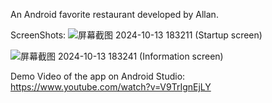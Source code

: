 An Android favorite restaurant developed by Allan.

ScreenShots:
![屏幕截图 2024-10-13 183211](https://github.com/user-attachments/assets/433f19e3-6dc9-468c-9098-a098b8811144)
(Startup screen)

![屏幕截图 2024-10-13 183241](https://github.com/user-attachments/assets/9fd4bbf2-acdc-41fc-8892-06ca9c4970d8)
(Information screen)

Demo Video of the app on Android Studio:
https://www.youtube.com/watch?v=V9TrIgnEjLY
